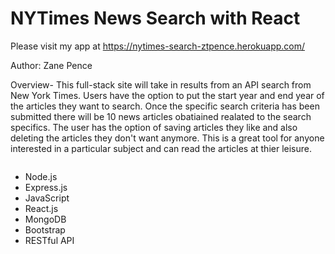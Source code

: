 # NYTimes News Search with React

Please visit my app at <a href="https://nytimes-search-ztpence.herokuapp.com/"> https://nytimes-search-ztpence.herokuapp.com/

Author: Zane Pence

Overview- This full-stack site will take in results from an API search from New York Times. Users have the option to put the start year and end year of the articles they want to search. Once the specific search criteria has been submitted there will be 10 news articles obatiained realated to the search specifics. The user has the option of saving articles they like and also deleting the articles they don't want anymore. This is a great tool for anyone interested in a particular subject and can read the articles at thier leisure.   

<img scr="./assets/WebsitePic.PNG">

- Node.js
- Express.js
- JavaScript
- React.js
- MongoDB
- Bootstrap
- RESTful API